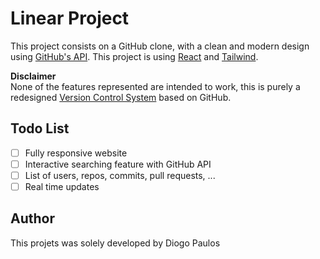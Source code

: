 # Linear Project

This project consists on a GitHub clone, with a clean and modern design using [GitHub's API][github_api_url]. This project is using [React][react_url] and [Tailwind][tailwind_url].

**Disclaimer** <br/>
None of the features represented are intended to work, this is purely a redesigned [Version Control System][vcs_url] based on GitHub.

## Todo List

- [ ] Fully responsive website
- [ ] Interactive searching feature with GitHub API
- [ ] List of users, repos, commits, pull requests, ...
- [ ] Real time updates

## Author

This projets was solely developed by Diogo Paulos

<!-- Links -->
[github_api_url]: https://docs.github.com/en/rest?apiVersion=2022-11-28
[react_url]: https://reactjs.org/
[tailwind_url]: https://tailwindcss.com/
[vcs_url]: https://www.atlassian.com/git/tutorials/what-is-version-control

